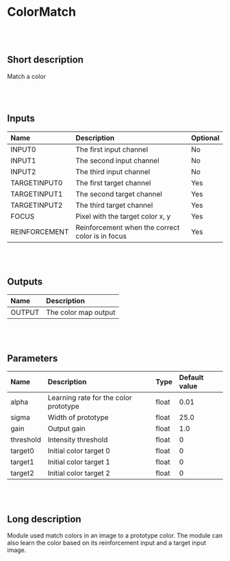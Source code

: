 # ColorMatch


<br><br>
## Short description

Match a color

<br><br>

## Inputs

|Name|Description|Optional|
|:----|:-----------|:-------|
|INPUT0|The first input channel|No|
|INPUT1|The second input channel|No|
|INPUT2|The third input channel|No|
|TARGETINPUT0|The first target channel|Yes|
|TARGETINPUT1|The second target channel|Yes|
|TARGETINPUT2|The third target channel|Yes|
|FOCUS|Pixel with the target color x, y|Yes|
|REINFORCEMENT|Reinforcement when the correct color is in focus|Yes|

<br><br>

## Outputs

|Name|Description|
|:----|:-----------|
|OUTPUT|The color map output|

<br><br>

## Parameters

|Name|Description|Type|Default value|
|:----|:-----------|:----|:-------------|
|alpha|Learning rate for the color prototype|float|0.01|
|sigma|Width of prototype|float|25.0|
|gain|Output gain|float|1.0|
|threshold|Intensity threshold|float|0|
|target0|Initial color target 0|float|0|
|target1|Initial color target 1|float|0|
|target2|Initial color target 2|float|0|

<br><br>
## Long description
Module used match colors in an image to a prototype color.
		The module can also learn the color based on its reinforcement
		input and a target input image.